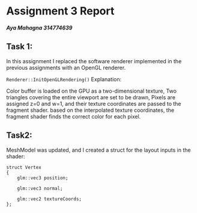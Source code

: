 # Assignment 3 Report
***Aya Mahagna 314774639***

## Task 1:
In this assignment I replaced the software renderer implemented in the previous assignments with an OpenGL renderer.

`Renderer::InitOpenGLRendering()` Explanation:

Color buffer is loaded on the GPU as a two-dimensional texture, Two triangles covering the entire viewport are set to be drawn, Pixels are assigned z=0 and w=1, and their texture coordinates are passed to the fragment shader. based on the interpolated texture coordinates, the fragment shader finds the correct color for each pixel.

## Task2:
MeshModel was updated, and I created a struct for the layout inputs in the shader:
```
struct Vertex
{
	glm::vec3 position;

	glm::vec3 normal;

	glm::vec2 textureCoords;
};
```
